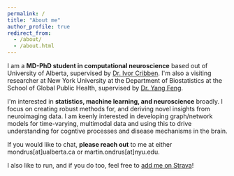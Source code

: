 ```yaml
---
permalink: /
title: "About me"
author_profile: true
redirect_from: 
  - /about/
  - /about.html
---
```


I am a **MD-PhD student in computational neuroscience** based out of University of Alberta, supervised by [Dr. Ivor Cribben](https://apps.ualberta.ca/directory/person/cribben). I'm also a visiting researcher at New York University at the Department of Biostatistics at the School of Global Public Health, supervised by [Dr. Yang Feng](https://yangfeng.hosting.nyu.edu/).

I'm interested in **statistics, machine learning, and neuroscience** broadly. I focus on creating robust methods for, and deriving novel insights from neuroimaging data. I am keenly interested in developing graph/network models for time-varying, multimodal data and using this to drive understanding for cogntive processes and disease mechanisms in the brain.

If you would like to chat, **please reach out** to me at either mondrus[at]ualberta.ca or martin.ondrus[at]nyu.edu.

I also like to run, and if you do too, feel free to [add me on Strava](https://strava.app.link/PXLcaH2kILb)!
